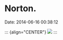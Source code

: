 Norton.
=======

Date: 2014-06-16 00:38:12

::: {align="CENTER"}
[![](http://www.jwz.org/images/photo-962-thumb.jpg)](http://www.jwz.org/images/photo-962.jpg)
:::
